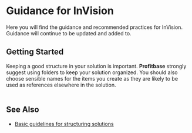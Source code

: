 # Guidance for InVision

Here you will find the guidance and recommended practices for InVision. Guidance will continue to be updated and added to.
<br/>

## Getting Started

Keeping a good structure in your solution is important. **Profitbase** strongly suggest using folders to keep your solution organized. You should also choose sensible names for the items you create as they are likely to be used as references elsewhere in the solution.  
<br/>

## See Also

- [Basic guidelines for structuring solutions](structuringsolution.md)